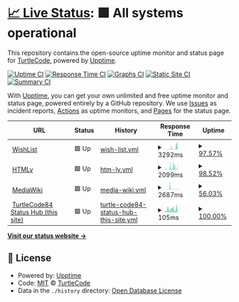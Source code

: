 # [📈 Live Status](https://turtlecode84.github.io/status): <!--live status--> **🟩 All systems operational**

This repository contains the open-source uptime monitor and status page for [TurtleCode](https://turtlecode84.github.io/status), powered by [Upptime](https://github.com/upptime/upptime).

[![Uptime CI](https://github.com/turtlecode84/status/workflows/Uptime%20CI/badge.svg)](https://github.com/turtlecode84/status/actions?query=workflow%3A%22Uptime+CI%22)
[![Response Time CI](https://github.com/turtlecode84/status/workflows/Response%20Time%20CI/badge.svg)](https://github.com/turtlecode84/status/actions?query=workflow%3A%22Response+Time+CI%22)
[![Graphs CI](https://github.com/turtlecode84/status/workflows/Graphs%20CI/badge.svg)](https://github.com/turtlecode84/status/actions?query=workflow%3A%22Graphs+CI%22)
[![Static Site CI](https://github.com/turtlecode84/status/workflows/Static%20Site%20CI/badge.svg)](https://github.com/turtlecode84/status/actions?query=workflow%3A%22Static+Site+CI%22)
[![Summary CI](https://github.com/turtlecode84/status/workflows/Summary%20CI/badge.svg)](https://github.com/turtlecode84/status/actions?query=workflow%3A%22Summary+CI%22)

With [Upptime](https://upptime.js.org), you can get your own unlimited and free uptime monitor and status page, powered entirely by a GitHub repository. We use [Issues](https://github.com/turtlecode84/status/issues) as incident reports, [Actions](https://github.com/turtlecode84/status/actions) as uptime monitors, and [Pages](https://turtlecode84.github.io/status) for the status page.

<!--start: status pages-->
<!-- This summary is generated by Upptime (https://github.com/upptime/upptime) -->
<!-- Do not edit this manually, your changes will be overwritten -->
<!-- prettier-ignore -->
| URL | Status | History | Response Time | Uptime |
| --- | ------ | ------- | ------------- | ------ |
| <img alt="" src="https://favicons.githubusercontent.com/wishlist.turtlecode84.repl.co" height="13"> [WishList](https://wishlist.turtlecode84.repl.co) | 🟩 Up | [wish-list.yml](https://github.com/TurtleCode84/status/commits/HEAD/history/wish-list.yml) | <details><summary><img alt="Response time graph" src="./graphs/wish-list/response-time-week.png" height="20"> 3292ms</summary><br><a href="https://turtlecode84.github.io/status/history/wish-list"><img alt="Response time 3292" src="https://img.shields.io/endpoint?url=https%3A%2F%2Fraw.githubusercontent.com%2FTurtleCode84%2Fstatus%2FHEAD%2Fapi%2Fwish-list%2Fresponse-time.json"></a><br><a href="https://turtlecode84.github.io/status/history/wish-list"><img alt="24-hour response time 10296" src="https://img.shields.io/endpoint?url=https%3A%2F%2Fraw.githubusercontent.com%2FTurtleCode84%2Fstatus%2FHEAD%2Fapi%2Fwish-list%2Fresponse-time-day.json"></a><br><a href="https://turtlecode84.github.io/status/history/wish-list"><img alt="7-day response time 3292" src="https://img.shields.io/endpoint?url=https%3A%2F%2Fraw.githubusercontent.com%2FTurtleCode84%2Fstatus%2FHEAD%2Fapi%2Fwish-list%2Fresponse-time-week.json"></a><br><a href="https://turtlecode84.github.io/status/history/wish-list"><img alt="30-day response time 3292" src="https://img.shields.io/endpoint?url=https%3A%2F%2Fraw.githubusercontent.com%2FTurtleCode84%2Fstatus%2FHEAD%2Fapi%2Fwish-list%2Fresponse-time-month.json"></a><br><a href="https://turtlecode84.github.io/status/history/wish-list"><img alt="1-year response time 3292" src="https://img.shields.io/endpoint?url=https%3A%2F%2Fraw.githubusercontent.com%2FTurtleCode84%2Fstatus%2FHEAD%2Fapi%2Fwish-list%2Fresponse-time-year.json"></a></details> | <details><summary><a href="https://turtlecode84.github.io/status/history/wish-list">97.57%</a></summary><a href="https://turtlecode84.github.io/status/history/wish-list"><img alt="All-time uptime 97.57%" src="https://img.shields.io/endpoint?url=https%3A%2F%2Fraw.githubusercontent.com%2FTurtleCode84%2Fstatus%2FHEAD%2Fapi%2Fwish-list%2Fuptime.json"></a><br><a href="https://turtlecode84.github.io/status/history/wish-list"><img alt="24-hour uptime 95.42%" src="https://img.shields.io/endpoint?url=https%3A%2F%2Fraw.githubusercontent.com%2FTurtleCode84%2Fstatus%2FHEAD%2Fapi%2Fwish-list%2Fuptime-day.json"></a><br><a href="https://turtlecode84.github.io/status/history/wish-list"><img alt="7-day uptime 97.57%" src="https://img.shields.io/endpoint?url=https%3A%2F%2Fraw.githubusercontent.com%2FTurtleCode84%2Fstatus%2FHEAD%2Fapi%2Fwish-list%2Fuptime-week.json"></a><br><a href="https://turtlecode84.github.io/status/history/wish-list"><img alt="30-day uptime 97.57%" src="https://img.shields.io/endpoint?url=https%3A%2F%2Fraw.githubusercontent.com%2FTurtleCode84%2Fstatus%2FHEAD%2Fapi%2Fwish-list%2Fuptime-month.json"></a><br><a href="https://turtlecode84.github.io/status/history/wish-list"><img alt="1-year uptime 97.57%" src="https://img.shields.io/endpoint?url=https%3A%2F%2Fraw.githubusercontent.com%2FTurtleCode84%2Fstatus%2FHEAD%2Fapi%2Fwish-list%2Fuptime-year.json"></a></details>
| <img alt="" src="https://favicons.githubusercontent.com/htmly.turtlecode84.repl.co" height="13"> [HTMLy](https://htmly.turtlecode84.repl.co) | 🟩 Up | [htm-ly.yml](https://github.com/TurtleCode84/status/commits/HEAD/history/htm-ly.yml) | <details><summary><img alt="Response time graph" src="./graphs/htm-ly/response-time-week.png" height="20"> 2099ms</summary><br><a href="https://turtlecode84.github.io/status/history/htm-ly"><img alt="Response time 2099" src="https://img.shields.io/endpoint?url=https%3A%2F%2Fraw.githubusercontent.com%2FTurtleCode84%2Fstatus%2FHEAD%2Fapi%2Fhtm-ly%2Fresponse-time.json"></a><br><a href="https://turtlecode84.github.io/status/history/htm-ly"><img alt="24-hour response time 6564" src="https://img.shields.io/endpoint?url=https%3A%2F%2Fraw.githubusercontent.com%2FTurtleCode84%2Fstatus%2FHEAD%2Fapi%2Fhtm-ly%2Fresponse-time-day.json"></a><br><a href="https://turtlecode84.github.io/status/history/htm-ly"><img alt="7-day response time 2099" src="https://img.shields.io/endpoint?url=https%3A%2F%2Fraw.githubusercontent.com%2FTurtleCode84%2Fstatus%2FHEAD%2Fapi%2Fhtm-ly%2Fresponse-time-week.json"></a><br><a href="https://turtlecode84.github.io/status/history/htm-ly"><img alt="30-day response time 2099" src="https://img.shields.io/endpoint?url=https%3A%2F%2Fraw.githubusercontent.com%2FTurtleCode84%2Fstatus%2FHEAD%2Fapi%2Fhtm-ly%2Fresponse-time-month.json"></a><br><a href="https://turtlecode84.github.io/status/history/htm-ly"><img alt="1-year response time 2099" src="https://img.shields.io/endpoint?url=https%3A%2F%2Fraw.githubusercontent.com%2FTurtleCode84%2Fstatus%2FHEAD%2Fapi%2Fhtm-ly%2Fresponse-time-year.json"></a></details> | <details><summary><a href="https://turtlecode84.github.io/status/history/htm-ly">98.52%</a></summary><a href="https://turtlecode84.github.io/status/history/htm-ly"><img alt="All-time uptime 98.52%" src="https://img.shields.io/endpoint?url=https%3A%2F%2Fraw.githubusercontent.com%2FTurtleCode84%2Fstatus%2FHEAD%2Fapi%2Fhtm-ly%2Fuptime.json"></a><br><a href="https://turtlecode84.github.io/status/history/htm-ly"><img alt="24-hour uptime 95.60%" src="https://img.shields.io/endpoint?url=https%3A%2F%2Fraw.githubusercontent.com%2FTurtleCode84%2Fstatus%2FHEAD%2Fapi%2Fhtm-ly%2Fuptime-day.json"></a><br><a href="https://turtlecode84.github.io/status/history/htm-ly"><img alt="7-day uptime 98.52%" src="https://img.shields.io/endpoint?url=https%3A%2F%2Fraw.githubusercontent.com%2FTurtleCode84%2Fstatus%2FHEAD%2Fapi%2Fhtm-ly%2Fuptime-week.json"></a><br><a href="https://turtlecode84.github.io/status/history/htm-ly"><img alt="30-day uptime 98.52%" src="https://img.shields.io/endpoint?url=https%3A%2F%2Fraw.githubusercontent.com%2FTurtleCode84%2Fstatus%2FHEAD%2Fapi%2Fhtm-ly%2Fuptime-month.json"></a><br><a href="https://turtlecode84.github.io/status/history/htm-ly"><img alt="1-year uptime 98.52%" src="https://img.shields.io/endpoint?url=https%3A%2F%2Fraw.githubusercontent.com%2FTurtleCode84%2Fstatus%2FHEAD%2Fapi%2Fhtm-ly%2Fuptime-year.json"></a></details>
| <img alt="" src="https://favicons.githubusercontent.com/mediawiki.turtlecode84.repl.co" height="13"> [MediaWiki](https://mediawiki.turtlecode84.repl.co/wiki) | 🟩 Up | [media-wiki.yml](https://github.com/TurtleCode84/status/commits/HEAD/history/media-wiki.yml) | <details><summary><img alt="Response time graph" src="./graphs/media-wiki/response-time-week.png" height="20"> 2687ms</summary><br><a href="https://turtlecode84.github.io/status/history/media-wiki"><img alt="Response time 2687" src="https://img.shields.io/endpoint?url=https%3A%2F%2Fraw.githubusercontent.com%2FTurtleCode84%2Fstatus%2FHEAD%2Fapi%2Fmedia-wiki%2Fresponse-time.json"></a><br><a href="https://turtlecode84.github.io/status/history/media-wiki"><img alt="24-hour response time 12706" src="https://img.shields.io/endpoint?url=https%3A%2F%2Fraw.githubusercontent.com%2FTurtleCode84%2Fstatus%2FHEAD%2Fapi%2Fmedia-wiki%2Fresponse-time-day.json"></a><br><a href="https://turtlecode84.github.io/status/history/media-wiki"><img alt="7-day response time 2687" src="https://img.shields.io/endpoint?url=https%3A%2F%2Fraw.githubusercontent.com%2FTurtleCode84%2Fstatus%2FHEAD%2Fapi%2Fmedia-wiki%2Fresponse-time-week.json"></a><br><a href="https://turtlecode84.github.io/status/history/media-wiki"><img alt="30-day response time 2687" src="https://img.shields.io/endpoint?url=https%3A%2F%2Fraw.githubusercontent.com%2FTurtleCode84%2Fstatus%2FHEAD%2Fapi%2Fmedia-wiki%2Fresponse-time-month.json"></a><br><a href="https://turtlecode84.github.io/status/history/media-wiki"><img alt="1-year response time 2687" src="https://img.shields.io/endpoint?url=https%3A%2F%2Fraw.githubusercontent.com%2FTurtleCode84%2Fstatus%2FHEAD%2Fapi%2Fmedia-wiki%2Fresponse-time-year.json"></a></details> | <details><summary><a href="https://turtlecode84.github.io/status/history/media-wiki">56.03%</a></summary><a href="https://turtlecode84.github.io/status/history/media-wiki"><img alt="All-time uptime 56.03%" src="https://img.shields.io/endpoint?url=https%3A%2F%2Fraw.githubusercontent.com%2FTurtleCode84%2Fstatus%2FHEAD%2Fapi%2Fmedia-wiki%2Fuptime.json"></a><br><a href="https://turtlecode84.github.io/status/history/media-wiki"><img alt="24-hour uptime 98.06%" src="https://img.shields.io/endpoint?url=https%3A%2F%2Fraw.githubusercontent.com%2FTurtleCode84%2Fstatus%2FHEAD%2Fapi%2Fmedia-wiki%2Fuptime-day.json"></a><br><a href="https://turtlecode84.github.io/status/history/media-wiki"><img alt="7-day uptime 56.03%" src="https://img.shields.io/endpoint?url=https%3A%2F%2Fraw.githubusercontent.com%2FTurtleCode84%2Fstatus%2FHEAD%2Fapi%2Fmedia-wiki%2Fuptime-week.json"></a><br><a href="https://turtlecode84.github.io/status/history/media-wiki"><img alt="30-day uptime 56.03%" src="https://img.shields.io/endpoint?url=https%3A%2F%2Fraw.githubusercontent.com%2FTurtleCode84%2Fstatus%2FHEAD%2Fapi%2Fmedia-wiki%2Fuptime-month.json"></a><br><a href="https://turtlecode84.github.io/status/history/media-wiki"><img alt="1-year uptime 56.03%" src="https://img.shields.io/endpoint?url=https%3A%2F%2Fraw.githubusercontent.com%2FTurtleCode84%2Fstatus%2FHEAD%2Fapi%2Fmedia-wiki%2Fuptime-year.json"></a></details>
| <img alt="" src="https://favicons.githubusercontent.com/turtlecode84.github.io" height="13"> [TurtleCode84 Status Hub (this site)](https://turtlecode84.github.io/status) | 🟩 Up | [turtle-code84-status-hub-this-site.yml](https://github.com/TurtleCode84/status/commits/HEAD/history/turtle-code84-status-hub-this-site.yml) | <details><summary><img alt="Response time graph" src="./graphs/turtle-code84-status-hub-this-site/response-time-week.png" height="20"> 105ms</summary><br><a href="https://turtlecode84.github.io/status/history/turtle-code84-status-hub-this-site"><img alt="Response time 105" src="https://img.shields.io/endpoint?url=https%3A%2F%2Fraw.githubusercontent.com%2FTurtleCode84%2Fstatus%2FHEAD%2Fapi%2Fturtle-code84-status-hub-this-site%2Fresponse-time.json"></a><br><a href="https://turtlecode84.github.io/status/history/turtle-code84-status-hub-this-site"><img alt="24-hour response time 36" src="https://img.shields.io/endpoint?url=https%3A%2F%2Fraw.githubusercontent.com%2FTurtleCode84%2Fstatus%2FHEAD%2Fapi%2Fturtle-code84-status-hub-this-site%2Fresponse-time-day.json"></a><br><a href="https://turtlecode84.github.io/status/history/turtle-code84-status-hub-this-site"><img alt="7-day response time 105" src="https://img.shields.io/endpoint?url=https%3A%2F%2Fraw.githubusercontent.com%2FTurtleCode84%2Fstatus%2FHEAD%2Fapi%2Fturtle-code84-status-hub-this-site%2Fresponse-time-week.json"></a><br><a href="https://turtlecode84.github.io/status/history/turtle-code84-status-hub-this-site"><img alt="30-day response time 105" src="https://img.shields.io/endpoint?url=https%3A%2F%2Fraw.githubusercontent.com%2FTurtleCode84%2Fstatus%2FHEAD%2Fapi%2Fturtle-code84-status-hub-this-site%2Fresponse-time-month.json"></a><br><a href="https://turtlecode84.github.io/status/history/turtle-code84-status-hub-this-site"><img alt="1-year response time 105" src="https://img.shields.io/endpoint?url=https%3A%2F%2Fraw.githubusercontent.com%2FTurtleCode84%2Fstatus%2FHEAD%2Fapi%2Fturtle-code84-status-hub-this-site%2Fresponse-time-year.json"></a></details> | <details><summary><a href="https://turtlecode84.github.io/status/history/turtle-code84-status-hub-this-site">100.00%</a></summary><a href="https://turtlecode84.github.io/status/history/turtle-code84-status-hub-this-site"><img alt="All-time uptime 100.00%" src="https://img.shields.io/endpoint?url=https%3A%2F%2Fraw.githubusercontent.com%2FTurtleCode84%2Fstatus%2FHEAD%2Fapi%2Fturtle-code84-status-hub-this-site%2Fuptime.json"></a><br><a href="https://turtlecode84.github.io/status/history/turtle-code84-status-hub-this-site"><img alt="24-hour uptime 100.00%" src="https://img.shields.io/endpoint?url=https%3A%2F%2Fraw.githubusercontent.com%2FTurtleCode84%2Fstatus%2FHEAD%2Fapi%2Fturtle-code84-status-hub-this-site%2Fuptime-day.json"></a><br><a href="https://turtlecode84.github.io/status/history/turtle-code84-status-hub-this-site"><img alt="7-day uptime 100.00%" src="https://img.shields.io/endpoint?url=https%3A%2F%2Fraw.githubusercontent.com%2FTurtleCode84%2Fstatus%2FHEAD%2Fapi%2Fturtle-code84-status-hub-this-site%2Fuptime-week.json"></a><br><a href="https://turtlecode84.github.io/status/history/turtle-code84-status-hub-this-site"><img alt="30-day uptime 100.00%" src="https://img.shields.io/endpoint?url=https%3A%2F%2Fraw.githubusercontent.com%2FTurtleCode84%2Fstatus%2FHEAD%2Fapi%2Fturtle-code84-status-hub-this-site%2Fuptime-month.json"></a><br><a href="https://turtlecode84.github.io/status/history/turtle-code84-status-hub-this-site"><img alt="1-year uptime 100.00%" src="https://img.shields.io/endpoint?url=https%3A%2F%2Fraw.githubusercontent.com%2FTurtleCode84%2Fstatus%2FHEAD%2Fapi%2Fturtle-code84-status-hub-this-site%2Fuptime-year.json"></a></details>

<!--end: status pages-->

[**Visit our status website →**](https://turtlecode84.github.io/status)

## 📄 License

- Powered by: [Upptime](https://github.com/upptime/upptime)
- Code: [MIT](./LICENSE) © [TurtleCode](https://turtlecode84.github.io/status)
- Data in the `./history` directory: [Open Database License](https://opendatacommons.org/licenses/odbl/1-0/)
